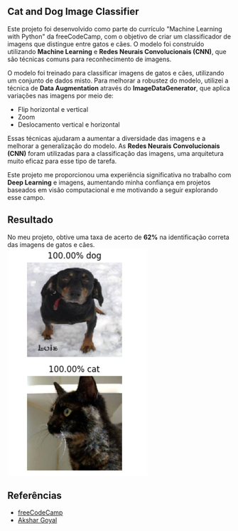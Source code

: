## Cat and Dog Image Classifier

Este projeto foi desenvolvido como parte do currículo "Machine Learning with Python" da freeCodeCamp, com o objetivo de criar um classificador de imagens que distingue entre gatos e cães. O modelo foi construído utilizando **Machine Learning** e **Redes Neurais Convolucionais (CNN)**, que são técnicas comuns para reconhecimento de imagens.

O modelo foi treinado para classificar imagens de gatos e cães, utilizando um conjunto de dados misto. Para melhorar a robustez do modelo, utilizei a técnica de **Data Augmentation** através do **ImageDataGenerator**, que aplica variações nas imagens por meio de:

- Flip horizontal e vertical
- Zoom
- Deslocamento vertical e horizontal

Essas técnicas ajudaram a aumentar a diversidade das imagens e a melhorar a generalização do modelo. As **Redes Neurais Convolucionais (CNN)** foram utilizadas para a classificação das imagens, uma arquitetura muito eficaz para esse tipo de tarefa.

Este projeto me proporcionou uma experiência significativa no trabalho com **Deep Learning** e imagens, aumentando minha confiança em projetos baseados em visão computacional e me motivando a seguir explorando esse campo.

## Resultado
No meu projeto, obtive uma taxa de acerto de **62%** na identificação correta das imagens de gatos e cães. 
![Cat and Dog Classifier](Cat_Dog.png)

## Referências

- [freeCodeCamp](https://github.com/freeCodeCamp)  
- [Akshar Goyal](https://github.com/AksharGoyal)
